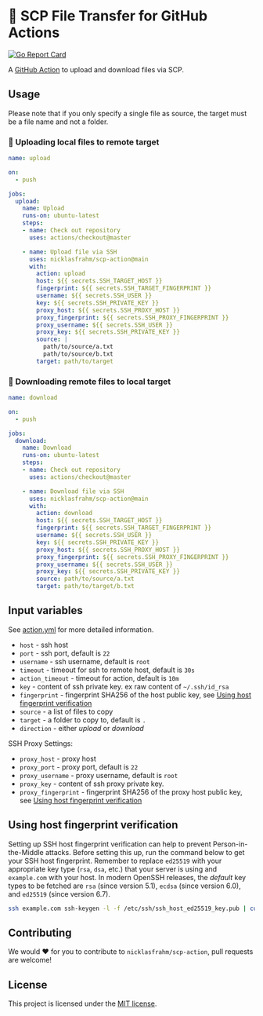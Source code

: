 # 🚀 SCP File Transfer for GitHub Actions

[![Go Report Card](https://goreportcard.com/badge/github.com/nicklasfrahm/scp-action)](https://goreportcard.com/report/github.com/nicklasfrahm/scp-action)

A [GitHub Action](https://github.com/features/actions) to upload and download files via SCP.

## Usage

Please note that if you only specify a single file as source, the target must be a file name and not a folder.

### 🔼 Uploading local files to remote target

```yaml
name: upload

on:
  - push

jobs:
  upload:
    name: Upload
    runs-on: ubuntu-latest
    steps:
    - name: Check out repository
      uses: actions/checkout@master

    - name: Upload file via SSH
      uses: nicklasfrahm/scp-action@main
      with:
        action: upload
        host: ${{ secrets.SSH_TARGET_HOST }}
        fingerprint: ${{ secrets.SSH_TARGET_FINGERPRINT }}
        username: ${{ secrets.SSH_USER }}
        key: ${{ secrets.SSH_PRIVATE_KEY }}
        proxy_host: ${{ secrets.SSH_PROXY_HOST }}
        proxy_fingerprint: ${{ secrets.SSH_PROXY_FINGERPRINT }}
        proxy_username: ${{ secrets.SSH_USER }}
        proxy_key: ${{ secrets.SSH_PRIVATE_KEY }}
        source: |
          path/to/source/a.txt
          path/to/source/b.txt
        target: path/to/target
```

### 🔽 Downloading remote files to local target

```yaml
name: download

on:
  - push

jobs:
  download:
    name: Download
    runs-on: ubuntu-latest
    steps:
    - name: Check out repository
      uses: actions/checkout@master

    - name: Download file via SSH
      uses: nicklasfrahm/scp-action@main
      with:
        action: download
        host: ${{ secrets.SSH_TARGET_HOST }}
        fingerprint: ${{ secrets.SSH_TARGET_FINGERPRINT }}
        username: ${{ secrets.SSH_USER }}
        key: ${{ secrets.SSH_PRIVATE_KEY }}
        proxy_host: ${{ secrets.SSH_PROXY_HOST }}
        proxy_fingerprint: ${{ secrets.SSH_PROXY_FINGERPRINT }}
        proxy_username: ${{ secrets.SSH_USER }}
        proxy_key: ${{ secrets.SSH_PRIVATE_KEY }}
        source: path/to/source/a.txt
        target: path/to/target/b.txt
```

## Input variables

See [action.yml](./action.yml) for more detailed information.

* `host` - ssh host
* `port` - ssh port, default is `22`
* `username` - ssh username, default is `root`
* `timeout` - timeout for ssh to remote host, default is `30s`
* `action_timeout` - timeout for action, default is `10m`
* `key` - content of ssh private key. ex raw content of `~/.ssh/id_rsa`
* `fingerprint` - fingerprint SHA256 of the host public key, see [Using host fingerprint verification](#using-host-fingerprint-verification)
* `source` - a list of files to copy
* `target` - a folder to copy to, default is `.`
* `direction` - either _upload_ or _download_

SSH Proxy Settings:

* `proxy_host` - proxy host
* `proxy_port` - proxy port, default is `22`
* `proxy_username` - proxy username, default is `root`
* `proxy_key` - content of ssh proxy private key.
* `proxy_fingerprint` - fingerprint SHA256 of the proxy host public key, see [Using host fingerprint verification](#using-host-fingerprint-verification)

## Using host fingerprint verification

Setting up SSH host fingerprint verification can help to prevent Person-in-the-Middle attacks. Before setting this up, run the command below to get your SSH host fingerprint. Remember to replace `ed25519` with your appropriate key type (`rsa`, `dsa`, etc.) that your server is using and `example.com` with your host. In modern OpenSSH releases, the _default_ key types to be fetched are `rsa` (since version 5.1), `ecdsa` (since version 6.0), and `ed25519` (since version 6.7).

```bash
ssh example.com ssh-keygen -l -f /etc/ssh/ssh_host_ed25519_key.pub | cut -d ' ' -f2
```

## Contributing

We would ❤️ for you to contribute to `nicklasfrahm/scp-action`, pull requests are welcome!

## License

This project is licensed under the [MIT license](./LICENSE.md).
